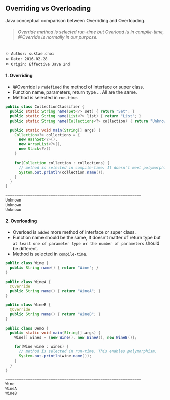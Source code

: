 ## Overriding vs Overloading
Java conceptual comparison between Overriding and Overloading.

>###### Override method is selected run-time but Overload is in compile-time, @Override is normally in our purpose.

```
ㅁ Author: suktae.choi
ㅁ Date: 2016.02.28
ㅁ Origin: Effective Java 2nd
```

#### 1. Overriding
 - @Override is `redefined` the method of interface or super class.
 - Function name, parameters, return type ... All are the same.
 - Method is selected in `run-time`.

```java
public class CollectionClassifier {
  public static String name(Set<?> set) { return "Set"; }
  public static String name(List<?> list) { return "List"; }
  public static String name(Collections<?> collection) { return "Unknown"; }

  public static void main(String[] args) {
    Collection<?> collections = {
      new HashSet<?>(),
      new ArrayList<?>(),
      new Stack<?>()
    }

    for(Collection collection : collections) {
      // method is selected in compile-time. It doesn't meet polymorphism.
      System.out.println(collection.name());
    }
  }
}

============================================================
Unknown
Unknown
Unknown
```

#### 2. Overloading
 - Overload is `added` more method of interface or super class.
 - Function name should be the same, It doesn't matter of return type but `at least one of parameter type or the number of parameters` should be different.
 - Method is selected in `compile-time`.

```java
public class Wine {
  public String name() { return "Wine"; }
}

public class WineA {
  @Override
  public String name() { return "WineA"; }
}

public class WineB {
  @Override
  public String name() { return "WineB"; }
}

public class Demo {
  public static void main(String[] args) {
    Wine[] wines = {new Wine(), new WineA(), new WineB()};

    for(Wine wine : wines) {
      // method is selected in run-time. This enables polymorphism.
      System.out.println(wine.name());
    }
  }
}

============================================================
Wine
WineA
WineB
```
